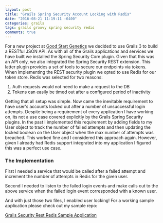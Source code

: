 ```yaml
---
layout: post
title: "Grails Spring Security Account Locking with Redis"
date: "2016-08-21 11:19:11 -0400"
categories: grails
tags: grails groovy spring security redis
comments: true
---
```


For a new project at [Good Start Genetics](http://wwww.goodstartgenetics.com) we decided to use Grails 3 to build a
RESTful JSON API. As with all of the Grails applications and services we have
built we installed the Spring Security Core plugin. Given that this was an API
only, we also integrated the Spring Security REST extension. This latter plugin
provides a set of tools to secure our endpoints via tokens. When implementing
the REST security plugin we opted to use Redis for our token store. Redis was
selected for two reasons:

1. Auth requests would not need to make a request to the DB
2. Tokens can easily be timed out after a configured period of inactivity

Getting that all setup was simple. Now came the inevitable requirement to have
user's accounts locked out after a number of unsuccessful login attempts.
Despite being a requirement of every application I have working on, its not a
use case covered explicitly by the Grails Spring Security plugins. In the past I
implemented this requirement by adding fields to my User object to track the
number of failed attempts and then updating the locked boolean on the User
object when the max number of attempts was breached. This worked fine and I
considered this approach again. However, given I already had Redis support
integrated into my application I figured this was a perfect use case.

### The Implementation

First I needed a service that would be called after a failed attempt and
increment the number of attempts in Redis for the given user.

<script src="http://gist-it.appspot.com/github/alexkramer/grails-security-rest-redis-sample/blob/1332a4189af4ef43f680b33f9e90cccda3c4441e/grails-app/services/grails/security/rest/redis/LoginAttemptsService.groovy"></script>

Second I needed to listen to the failed login events and make calls out to the
above service when the failed login event corresponded with a known user.

<script src="http://gist-it.appspot.com/github/alexkramer/grails-security-rest-redis-sample/blob/1332a4189af4ef43f680b33f9e90cccda3c4441e/src/main/groovy/grails/security/rest/redis/FailedLoginListener.groovy"></script>

And with just those two files, I enabled user locking! For a working sample
application please check out my sample repo:

[Grails Security Rest Redis Sample Application](https://github.com/alexkramer/grails-security-rest-redis-sample)

